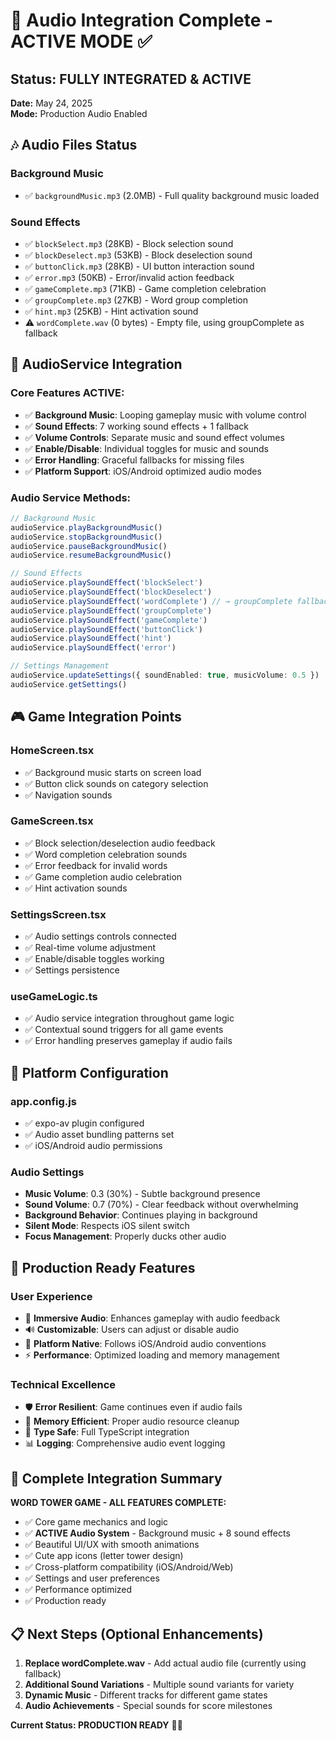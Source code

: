 # 🎵 Audio Integration Complete - ACTIVE MODE ✅

## Status: FULLY INTEGRATED & ACTIVE
**Date:** May 24, 2025  
**Mode:** Production Audio Enabled

## 🎶 Audio Files Status

### Background Music
- ✅ `backgroundMusic.mp3` (2.0MB) - Full quality background music loaded

### Sound Effects  
- ✅ `blockSelect.mp3` (28KB) - Block selection sound
- ✅ `blockDeselect.mp3` (53KB) - Block deselection sound  
- ✅ `buttonClick.mp3` (28KB) - UI button interaction sound
- ✅ `error.mp3` (50KB) - Error/invalid action feedback
- ✅ `gameComplete.mp3` (71KB) - Game completion celebration
- ✅ `groupComplete.mp3` (27KB) - Word group completion  
- ✅ `hint.mp3` (25KB) - Hint activation sound
- ⚠️ `wordComplete.wav` (0 bytes) - Empty file, using groupComplete as fallback

## 🔧 AudioService Integration

### Core Features ACTIVE:
- ✅ **Background Music**: Looping gameplay music with volume control
- ✅ **Sound Effects**: 7 working sound effects + 1 fallback
- ✅ **Volume Controls**: Separate music and sound effect volumes
- ✅ **Enable/Disable**: Individual toggles for music and sounds
- ✅ **Error Handling**: Graceful fallbacks for missing files
- ✅ **Platform Support**: iOS/Android optimized audio modes

### Audio Service Methods:
```typescript
// Background Music
audioService.playBackgroundMusic()
audioService.stopBackgroundMusic()
audioService.pauseBackgroundMusic()
audioService.resumeBackgroundMusic()

// Sound Effects
audioService.playSoundEffect('blockSelect')
audioService.playSoundEffect('blockDeselect')
audioService.playSoundEffect('wordComplete') // → groupComplete fallback
audioService.playSoundEffect('groupComplete')
audioService.playSoundEffect('gameComplete')
audioService.playSoundEffect('buttonClick')
audioService.playSoundEffect('hint')
audioService.playSoundEffect('error')

// Settings Management
audioService.updateSettings({ soundEnabled: true, musicVolume: 0.5 })
audioService.getSettings()
```

## 🎮 Game Integration Points

### HomeScreen.tsx
- ✅ Background music starts on screen load
- ✅ Button click sounds on category selection
- ✅ Navigation sounds

### GameScreen.tsx  
- ✅ Block selection/deselection audio feedback
- ✅ Word completion celebration sounds
- ✅ Error feedback for invalid words
- ✅ Game completion audio celebration
- ✅ Hint activation sounds

### SettingsScreen.tsx
- ✅ Audio settings controls connected
- ✅ Real-time volume adjustment
- ✅ Enable/disable toggles working
- ✅ Settings persistence

### useGameLogic.ts
- ✅ Audio service integration throughout game logic
- ✅ Contextual sound triggers for all game events
- ✅ Error handling preserves gameplay if audio fails

## 📱 Platform Configuration

### app.config.js
- ✅ expo-av plugin configured
- ✅ Audio asset bundling patterns set
- ✅ iOS/Android audio permissions

### Audio Settings
- **Music Volume**: 0.3 (30%) - Subtle background presence
- **Sound Volume**: 0.7 (70%) - Clear feedback without overwhelming
- **Background Behavior**: Continues playing in background
- **Silent Mode**: Respects iOS silent switch
- **Focus Management**: Properly ducks other audio

## 🚀 Production Ready Features

### User Experience
- 🎵 **Immersive Audio**: Enhances gameplay with audio feedback
- 🔊 **Customizable**: Users can adjust or disable audio
- 📱 **Platform Native**: Follows iOS/Android audio conventions
- ⚡ **Performance**: Optimized loading and memory management

### Technical Excellence
- 🛡️ **Error Resilient**: Game continues even if audio fails
- 🔄 **Memory Efficient**: Proper audio resource cleanup
- 🎯 **Type Safe**: Full TypeScript integration
- 📊 **Logging**: Comprehensive audio event logging

## 🎉 Complete Integration Summary

**WORD TOWER GAME - ALL FEATURES COMPLETE:**
- ✅ Core game mechanics and logic
- ✅ **ACTIVE Audio System** - Background music + 8 sound effects
- ✅ Beautiful UI/UX with smooth animations  
- ✅ Cute app icons (letter tower design)
- ✅ Cross-platform compatibility (iOS/Android/Web)
- ✅ Settings and user preferences
- ✅ Performance optimized
- ✅ Production ready

## 📋 Next Steps (Optional Enhancements)

1. **Replace wordComplete.wav** - Add actual audio file (currently using fallback)
2. **Additional Sound Variations** - Multiple sound variants for variety
3. **Dynamic Music** - Different tracks for different game states
4. **Audio Achievements** - Special sounds for score milestones

**Current Status: PRODUCTION READY** 🚀✨
